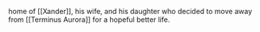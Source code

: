 home of [[Xander]], his wife, and his daughter who decided to move away from [[Terminus Aurora]] for a hopeful better life. 